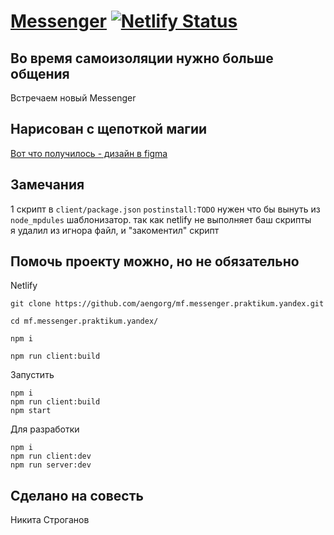 # [Messenger](https://messenger-1.netlify.app/) [![Netlify Status](https://api.netlify.com/api/v1/badges/f8219fec-4561-4017-9c56-946bb0ddbfb1/deploy-status)](https://app.netlify.com/sites/dreamy-noether-285e69/deploys)

## Во время самоизоляции нужно больше общения

Встречаем новый Messenger

## Нарисован с щепоткой магии

[Вот что получилось - дизайн в figma](https://www.figma.com/proto/mUP7cfOp31SqrgHVCl4mOi/Untitled?node-id=7%3A321&scaling=min-zoom)

## Замечания

1 скрипт в `client/package.json` `postinstall:TODO` нужен что бы вынуть из  
`node_mpdules` шаблонизатор. так как netlify не выполняет баш скрипты  
я удалил из игнора файл, и "закоментил" скрипт

## Помочь проекту можно, но не обязательно

Netlify

```
git clone https://github.com/aengorg/mf.messenger.praktikum.yandex.git

cd mf.messenger.praktikum.yandex/

npm i

npm run client:build
```

Запустить

```
npm i
npm run client:build
npm start
```

Для разработки

```
npm i
npm run client:dev
npm run server:dev
```

## Сделано на совесть

Никита Строганов
